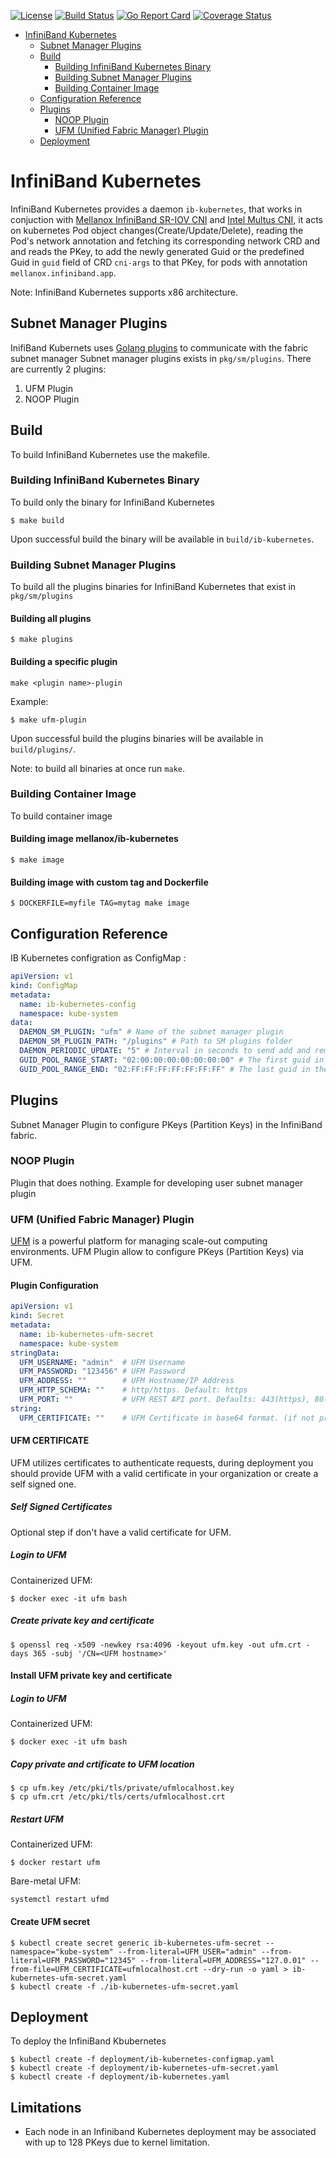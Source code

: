 [![License](https://img.shields.io/badge/License-Apache%202.0-blue.svg)](http://www.apache.org/licenses/LICENSE-2.0)
[![Build Status](https://travis-ci.com/Mellanox/ib-kubernetes.svg?branch=master)](https://travis-ci.com/Mellanox/ib-kubernetes)
[![Go Report Card](https://goreportcard.com/badge/github.com/Mellanox/ib-kubernetes)](https://travis-ci.com/Mellanox/ib-kubernetes)
[![Coverage Status](https://coveralls.io/repos/github/Mellanox/ib-kubernetes/badge.svg)](https://coveralls.io/github/Mellanox/ib-kubernetes)

   * [InfiniBand Kubernetes](#infiniband-kubernetes)
      * [Subnet Manager Plugins](#subnet-manager-plugins)
      * [Build](#build)
         * [Building InfiniBand Kubernetes Binary](#building-infiniband-kubernetes-binary)
         * [Building Subnet Manager Plugins](#building-subnet-manager-plugins)
         * [Building Container Image](#building-container-image)
      * [Configuration Reference](#configuration-reference)
      * [Plugins](#plugins)
         * [NOOP Plugin](#noop-plugin)
         * [UFM (Unified Fabric Manager) Plugin](#ufm-plugin)
      * [Deployment](#deployment)

# InfiniBand Kubernetes

InfiniBand Kubernetes provides a daemon `ib-kubernetes`, that works in conjuction with [Mellanox InfiniBand SR-IOV CNI](https://github.com/Mellanox/ib-sriov-cni) and [Intel Multus CNI](https://github.com/intel/multus-cni), it acts on kubernetes Pod object changes(Create/Update/Delete), reading the Pod's network annotation and fetching its corresponding network CRD and and reads the PKey, to add the newly generated Guid or the predefined Guid in `guid` field of CRD `cni-args` to that PKey, for pods with annotation `mellanox.infiniband.app`.

Note: InfiniBand Kubernetes supports x86 architecture.
## Subnet Manager Plugins

InifiBand Kubernets uses [Golang plugins](https://golang.org/pkg/plugin/) to communicate with the fabric subnet manager 
Subnet manager plugins exists in `pkg/sm/plugins`. There are currently 2 plugins:

1. UFM Plugin
2. NOOP Plugin

## Build

To build InfiniBand Kubernetes use the makefile.

### Building InfiniBand Kubernetes Binary

To build only the binary for InfiniBand Kubernetes

```shell script
$ make build
```
Upon successful build the binary will be available in `build/ib-kubernetes`.

### Building Subnet Manager Plugins

To build all the plugins binaries for InfiniBand Kubernetes that exist in `pkg/sm/plugins`

#### Building all plugins
```
$ make plugins
```

#### Building a specific plugin
```
make <plugin name>-plugin
```
Example:
```
$ make ufm-plugin
```
Upon successful build the plugins binaries will be available in `build/plugins/`.

Note: to build all binaries at once run `make`.

### Building Container Image

To build container image

#### Building image mellanox/ib-kubernetes
```
$ make image
```

#### Building image with custom tag and Dockerfile
```
$ DOCKERFILE=myfile TAG=mytag make image
```

## Configuration Reference

IB Kubernetes configration as ConfigMap :
```yaml
apiVersion: v1
kind: ConfigMap
metadata:
  name: ib-kubernetes-config
  namespace: kube-system
data:
  DAEMON_SM_PLUGIN: "ufm" # Name of the subnet manager plugin
  DAEMON_SM_PLUGIN_PATH: "/plugins" # Path to SM plugins folder
  DAEMON_PERIODIC_UPDATE: "5" # Interval in seconds to send add and remove request to subnet manager
  GUID_POOL_RANGE_START: "02:00:00:00:00:00:00:00" # The first guid in the pool
  GUID_POOL_RANGE_END: "02:FF:FF:FF:FF:FF:FF:FF" # The last guid in the pool
```

## Plugins

Subnet Manager Plugin to configure PKeys (Partition Keys) in the InfiniBand fabric.

### NOOP Plugin

Plugin that does nothing. Example for developing user subnet manager plugin

### UFM (Unified Fabric Manager) Plugin

[UFM](https://www.mellanox.com/products/management-software/ufm) is a powerful platform for managing scale-out computing environments.
UFM Plugin allow to configure PKeys (Partition Keys) via UFM.

#### Plugin Configuration

```yaml
apiVersion: v1
kind: Secret
metadata:
  name: ib-kubernetes-ufm-secret
  namespace: kube-system
stringData:
  UFM_USERNAME: "admin"  # UFM Username
  UFM_PASSWORD: "123456" # UFM Password
  UFM_ADDRESS: ""        # UFM Hostname/IP Address 
  UFM_HTTP_SCHEMA: ""    # http/https. Default: https
  UFM_PORT: ""           # UFM REST API port. Defaults: 443(https), 80(http)
string:
  UFM_CERTIFICATE: ""    # UFM Certificate in base64 format. (if not provided client will not verify server's certificate chain and host name)
```

#### UFM CERTIFICATE

UFM utilizes certificates to authenticate requests, during deployment you should provide UFM with a valid certificate 
in your organization or create a self signed one.

##### Self Signed Certificates

Optional step if don't have a valid certificate for UFM.

##### Login to UFM

Containerized UFM:
``` 
$ docker exec -it ufm bash
```

##### Create private key and certificate
```
$ openssl req -x509 -newkey rsa:4096 -keyout ufm.key -out ufm.crt -days 365 -subj '/CN=<UFM hostname>'
```

#### Install UFM private key and certificate

##### Login to UFM

Containerized UFM:
``` 
$ docker exec -it ufm bash
```

##### Copy private and crtificate to UFM location
```
$ cp ufm.key /etc/pki/tls/private/ufmlocalhost.key
$ cp ufm.crt /etc/pki/tls/certs/ufmlocalhost.crt

```

#####  Restart UFM 

Containerized UFM:
```
$ docker restart ufm
```

Bare-metal UFM:
```
systemctl restart ufmd
```

#### Create UFM secret
```
$ kubectl create secret generic ib-kubernetes-ufm-secret --namespace="kube-system" --from-literal=UFM_USER="admin" --from-literal=UFM_PASSWORD="12345" --from-literal=UFM_ADDRESS="127.0.01" --from-file=UFM_CERTIFICATE=ufmlocalhost.crt --dry-run -o yaml > ib-kubernetes-ufm-secret.yaml
$ kubectl create -f ./ib-kubernetes-ufm-secret.yaml 
```

## Deployment

To deploy the InfiniBand Kbubernetes
```
$ kubectl create -f deployment/ib-kubernetes-configmap.yaml
$ kubectl create -f deployment/ib-kubernetes-ufm-secret.yaml
$ kubectl create -f deployment/ib-kubernetes.yaml
```

## Limitations

- Each node in an Infiniband Kubernetes deployment may be associated with up to 128 PKeys due to kernel limitation.
